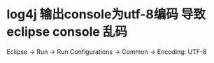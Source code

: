 # log4j 输出console为utf-8编码 导致eclipse console 乱码

Eclipse -> Run -> Run Configurations -> Common -> Encoding: UTF-8
